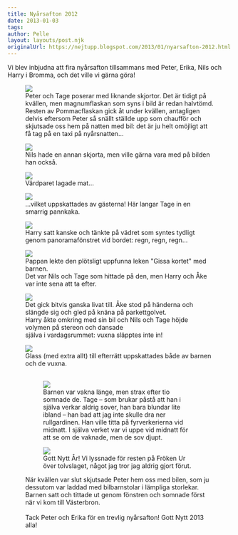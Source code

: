 ```yaml
---
title: Nyårsafton 2012
date: 2013-01-03
tags: 	
author: Pelle
layout: layouts/post.njk
originalUrl: https://nejtupp.blogspot.com/2013/01/nyarsafton-2012.html
---
```


Vi blev inbjudna att fira nyårsafton tillsammans med Peter, Erika, Nils och Harry i Bromma, och det ville vi gärna göra!<br></div>

<figure>
	<img src="../../../../img/Nya%CC%8Arsafton-5C5C0684.jpg">
	<figcaption>Peter och Tage poserar med liknande skjortor. Det är tidigt på kvällen, men magnumflaskan som syns i bild är redan halvtömd. Resten av Pommacflaskan gick åt under kvällen, antagligen delvis eftersom Peter så snällt ställde upp som chaufför och skjutsade oss hem på natten med bil: det är ju helt omöjligt att få tag på en taxi på nyårsnatten...</figcaption>
</figure>

<figure>
	<img src="../../../../img/Nya%CC%8Arsafton-5C5C0688.jpg">
	<figcaption>Nils hade en annan skjorta, men ville gärna vara med på bilden han också.</figcaption>
</figure>

<figure>
	<img src="../../../../img/Nya%CC%8Arsafton-5C5C0706.jpg">
	<figcaption>Värdparet lagade mat...</figcaption>
</figure>

<figure>
	<img src="../../../../img/Nya%CC%8Arsafton-5C5C0708.jpg">
	<figcaption>...vilket uppskattades av gästerna! Här langar Tage in en smarrig pannkaka.</figcaption>
</figure>

<figure>
	<img src="../../../../img/Nya%CC%8Arsafton-5C5C0712.jpg">
	<figcaption>Harry satt kanske och tänkte på vädret som syntes tydligt genom panoramafönstret vid bordet: regn, regn, regn...</figcaption>
</figure>

<figure>
	<img src="../../../../img/Nya%CC%8Arsafton-5C5C0730.jpg">
	<figcaption>Pappan lekte den plötsligt uppfunna leken "Gissa kortet" med barnen. <br>Det var Nils och Tage som hittade på den, men Harry och Åke var inte sena att ta efter.</figcaption>
</figure>

<figure>
	<img src="../../../../img/Nya%CC%8Arsafton-5C5C0743.jpg">
	<figcaption>Det gick bitvis ganska livat till. Åke stod på händerna och slängde sig och gled på knäna på parkettgolvet. <br>Harry åkte omkring med sin bil och Nils och Tage höjde volymen på stereon och dansade <br>själva i vardagsrummet: vuxna släpptes inte in!</figcaption>
</figure>

<figure>
	<img src="../../../../img/Nya%CC%8Arsafton-5C5C0759.jpg">
	<figcaption>Glass (med extra allt) till efterrätt uppskattades både av barnen och de vuxna.</i><br><br></td></tr></tbody></table>

<figure>
	<img src="../../../../img/Nya%CC%8Arsafton-5C5C0779.jpg">
	<figcaption>Barnen var vakna länge, men strax efter tio somnade de. Tage – som brukar påstå att han i själva verkar aldrig sover, han bara blundar lite ibland – han bad att jag inte skulle dra ner rullgardinen. Han ville titta på fyrverkerierna vid midnatt. I själva verket var vi uppe vid midnatt för att se om de vaknade, men de sov djupt.</figcaption>
</figure>

<figure>
	<img src="../../../../img/Nya%CC%8Arsafton-5C5C0782.jpg">
	<figcaption>Gott Nytt År! Vi lyssnade för resten på Fröken Ur över tolvslaget, något jag tror jag aldrig gjort förut.</figcaption>
</figure>När kvällen var slut skjutsade Peter hem oss med bilen, som ju dessutom var laddad med bilbarnstolar i lämpliga storlekar. Barnen satt och tittade ut genom fönstren och somnade först när vi kom till Västerbron.<br><div><br></div><div>Tack Peter och Erika för en trevlig nyårsafton! Gott Nytt 2013 alla!<br><div><br></div><div><br></div></div>
